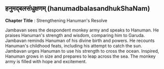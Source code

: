 ## हनुमद्बलसंधुक्षणम् (hanumadbalasandhukShaNam)
**Chapter Title** : Strengthening Hanuman's Resolve

Jambavan sees the despondent monkey army and speaks to Hanuman. He praises Hanuman's strength and wisdom, comparing him to Garuda. Jambavan reminds Hanuman of his divine birth and powers. He recounts Hanuman's childhood feats, including his attempt to catch the sun. Jambavan urges Hanuman to use his strength to cross the ocean. Inspired, Hanuman grows in size and prepares to leap across the sea. The monkey army is filled with hope and excitement.
